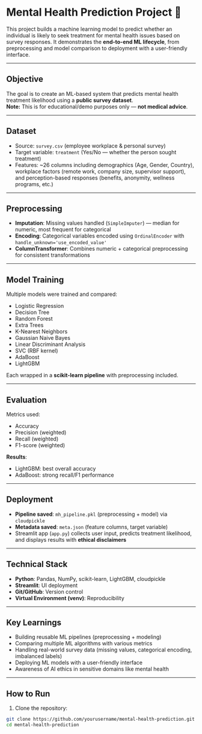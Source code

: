 # Mental Health Prediction Project 🧠

This project builds a machine learning model to predict whether an individual is likely to seek treatment for mental health issues based on survey responses. It demonstrates the **end-to-end ML lifecycle**, from preprocessing and model comparison to deployment with a user-friendly interface.

---

## Objective

The goal is to create an ML-based system that predicts mental health treatment likelihood using a **public survey dataset**.  
**Note:** This is for educational/demo purposes only — **not medical advice**.

---

## Dataset

* Source: `survey.csv` (employee workplace & personal survey)
* Target variable: `treatment` (Yes/No — whether the person sought treatment)
* Features: ~26 columns including demographics (Age, Gender, Country), workplace factors (remote work, company size, supervisor support), and perception-based responses (benefits, anonymity, wellness programs, etc.)

---

## Preprocessing

* **Imputation**: Missing values handled (`SimpleImputer`) — median for numeric, most frequent for categorical
* **Encoding**: Categorical variables encoded using `OrdinalEncoder` with `handle_unknown='use_encoded_value'`
* **ColumnTransformer**: Combines numeric + categorical preprocessing for consistent transformations

---

## Model Training

Multiple models were trained and compared:

* Logistic Regression  
* Decision Tree  
* Random Forest  
* Extra Trees  
* K-Nearest Neighbors  
* Gaussian Naive Bayes  
* Linear Discriminant Analysis  
* SVC (RBF kernel)  
* AdaBoost  
* LightGBM  

Each wrapped in a **scikit-learn pipeline** with preprocessing included.

---

## Evaluation

Metrics used:

* Accuracy  
* Precision (weighted)  
* Recall (weighted)  
* F1-score (weighted)  

**Results**:

* LightGBM: best overall accuracy  
* AdaBoost: strong recall/F1 performance  

---

## Deployment

* **Pipeline saved**: `mh_pipeline.pkl` (preprocessing + model) via `cloudpickle`  
* **Metadata saved**: `meta.json` (feature columns, target variable)  
* Streamlit app (`app.py`) collects user input, predicts treatment likelihood, and displays results with **ethical disclaimers**

---

## Technical Stack

* **Python**: Pandas, NumPy, scikit-learn, LightGBM, cloudpickle  
* **Streamlit**: UI deployment  
* **Git/GitHub**: Version control  
* **Virtual Environment (venv)**: Reproducibility  

---

## Key Learnings

* Building reusable ML pipelines (preprocessing + modeling)  
* Comparing multiple ML algorithms with various metrics  
* Handling real-world survey data (missing values, categorical encoding, imbalanced labels)  
* Deploying ML models with a user-friendly interface  
* Awareness of AI ethics in sensitive domains like mental health  

---

## How to Run

1. Clone the repository:

```bash
git clone https://github.com/yourusername/mental-health-prediction.git
cd mental-health-prediction
